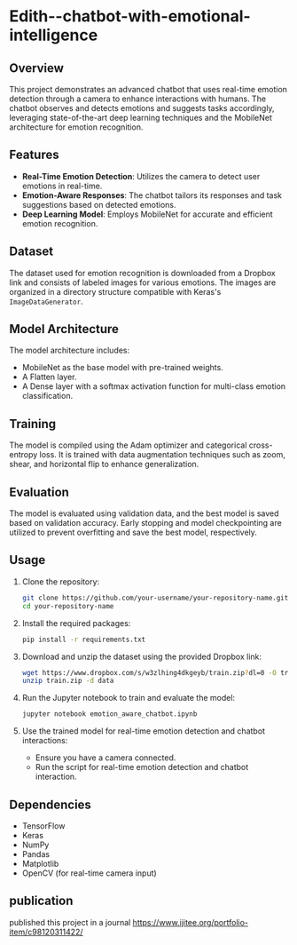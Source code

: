 # Edith--chatbot-with-emotional-intelligence

## Overview

This project demonstrates an advanced chatbot that uses real-time emotion detection through a camera to enhance interactions with humans. The chatbot observes and detects emotions and suggests tasks accordingly, leveraging state-of-the-art deep learning techniques and the MobileNet architecture for emotion recognition.

## Features

- **Real-Time Emotion Detection**: Utilizes the camera to detect user emotions in real-time.
- **Emotion-Aware Responses**: The chatbot tailors its responses and task suggestions based on detected emotions.
- **Deep Learning Model**: Employs MobileNet for accurate and efficient emotion recognition.

## Dataset

The dataset used for emotion recognition is downloaded from a Dropbox link and consists of labeled images for various emotions. The images are organized in a directory structure compatible with Keras's `ImageDataGenerator`.

## Model Architecture

The model architecture includes:

- MobileNet as the base model with pre-trained weights.
- A Flatten layer.
- A Dense layer with a softmax activation function for multi-class emotion classification.

## Training

The model is compiled using the Adam optimizer and categorical cross-entropy loss. It is trained with data augmentation techniques such as zoom, shear, and horizontal flip to enhance generalization.

## Evaluation

The model is evaluated using validation data, and the best model is saved based on validation accuracy. Early stopping and model checkpointing are utilized to prevent overfitting and save the best model, respectively.

## Usage

1. Clone the repository:
    ```bash
    git clone https://github.com/your-username/your-repository-name.git
    cd your-repository-name
    ```

2. Install the required packages:
    ```bash
    pip install -r requirements.txt
    ```

3. Download and unzip the dataset using the provided Dropbox link:
    ```bash
    wget https://www.dropbox.com/s/w3zlhing4dkgeyb/train.zip?dl=0 -O train.zip
    unzip train.zip -d data
    ```

4. Run the Jupyter notebook to train and evaluate the model:
    ```bash
    jupyter notebook emotion_aware_chatbot.ipynb
    ```

5. Use the trained model for real-time emotion detection and chatbot interactions:
    - Ensure you have a camera connected.
    - Run the script for real-time emotion detection and chatbot interaction.

## Dependencies

- TensorFlow
- Keras
- NumPy
- Pandas
- Matplotlib
- OpenCV (for real-time camera input)

## publication 

published this project in a journal https://www.ijitee.org/portfolio-item/c98120311422/
